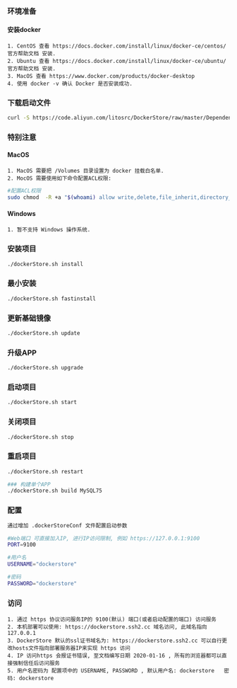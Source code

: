 ### 环境准备
#### 安装docker
    1. CentOS 查看 https://docs.docker.com/install/linux/docker-ce/centos/ 官方帮助文档 安装.
    2. Ubuntu 查看 https://docs.docker.com/install/linux/docker-ce/ubuntu/ 官方帮助文档 安装.
    3. MacOS 查看 https://www.docker.com/products/docker-desktop
    4. 使用 docker -v 确认 Docker 是否安装成功.

### 下载启动文件
````bash
curl -S https://code.aliyun.com/litosrc/DockerStore/raw/master/Dependence/dockerStore.sh > dockerStore.sh && chmod 755 dockerStore.sh && sudo mkdir -p /Volumes/DockerStore && sudo chown $(whoami) /Volumes/DockerStore
````

### 特别注意
#### MacOS 
    1. MacOS 需要把 /Volumes 目录设置为 docker 挂载白名单.
    2. MocOS 需要使用如下命令配置ACL权限:  
````bash 
#配置ACL权限
sudo chmod  -R +a "$(whoami) allow write,delete,file_inherit,directory_inherit,add_subdirectory" /Volumes/DockerStore
````
#### Windows
    1. 暂不支持 Windows 操作系统.

### 安装项目
````bash
./dockerStore.sh install
````

### 最小安装
````bash
./dockerStore.sh fastinstall
````

### 更新基础镜像
````bash
./dockerStore.sh update
````

### 升级APP
````bash
./dockerStore.sh upgrade
````

### 启动项目
````bash
./dockerStore.sh start
````

### 关闭项目
````bash
./dockerStore.sh stop
````

### 重启项目
````bash
./dockerStore.sh restart

### 构建单个APP
./dockerStore.sh build MySQL75

````

### 配置
````bash
通过增加 .dockerStoreConf 文件配置启动参数

#Web端口 可直接加入IP, 进行IP访问限制, 例如 https://127.0.0.1:9100
PORT=9100

#用户名
USERNAME="dockerstore"

#密码
PASSWORD="dockerstore"
````

### 访问
    1. 通过 https 协议访问服务IP的 9100(默认) 端口(或者启动配置的端口) 访问服务
    2. 本机部署可以使用: https://dockerstore.ssh2.cc 域名访问, 此域名指向 127.0.0.1 
    3. DockerStore 默认的ssl证书域名为: https://dockerstore.ssh2.cc 可以自行更改hosts文件指向部署服务器IP来实现 https 访问
    4. IP 访问https 会报证书错误, 至文档编写日期 2020-01-16 , 所有的浏览器都可以直接强制信任后访问服务
    5. 用户名密码为 配置项中的 USERNAME, PASSWORD , 默认用户名: dockerstore   密码: dockerstore